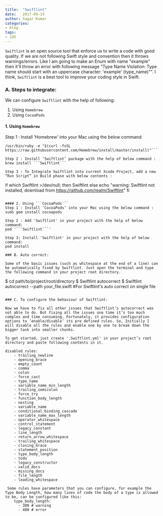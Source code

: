 ```yaml
---
title:  "Swiftlint"
date:   2017-09-15
author: Sagar Kumar
categories:
- blog
tags:
- iOS
---
```


```Swiftlint``` is an open source tool that enforce us to write a code with good quality. If we are not following Swift style and convention then it throws warnings/errors. Like I am going to make an Enum with name "example" then it'll throw an error with following message "Type Name Violation: Type name should start with an uppercase character: 'example' (type_name)"". I think, ```Swiftlint``` is a best tool to improve your coding style in Swift.

### A. Steps to integrate:

We can configure ```Swiftlint``` with the help of following:
1. Using ```Homebrew```
2. Using ```CocoaPods```

#### 1. Using ```Homebrew```
Step 1 : Install ‘Homebrew’ into your Mac using the below command:
```
/usr/bin/ruby -e "$(curl -fsSL https://raw.githubusercontent.com/Homebrew/install/master/install)"```

Step 2 : Install ‘Swiftlint’ package with the help of below command :
brew install ```Swiftlint```

Step 3 : To Integrate Swiftlint into current Xcode Project, add a new “Run Script” in Build phase with below contents :
```
if which Swiftlint >/dev/null; then
  Swiftlint
else
  echo "warning: Swiftlint not installed, download from https://github.com/realm/Swiftlint"
fi
```

#### 2. Using ```CocoaPods```
Step 1 : Install ‘CocoaPods’ into your Mac using the below command :
sudo gem install cocoapods

Step 2 : Add 'Swiftlint' in your project with the help of below command:
pod '```Swiftlint```'

Step 3: Install 'Swiftlint' in your project with the help of below command:
pod install

### B. Auto correct:

Some of the basic issues (such as whitespace at the end of a line) can be automatically fixed by Swiftlint. Just open the terminal and type the following command in your project root directory.
```
$ cd path/to/project/root/directory
$ Swiftlint autocorrect
$ Swiftlint autocorrect --path your_file.swift #For Swiftlint's auto correct on single file
```

### C. To configure the behaviour of Swiftlint:

Now we have to fix all other issues that Swiftlint’s autocorrect was not able to do. But fixing all the issues one time it’s too much complex and time consuming. Fortunately, it provides configuration options to ‘enable/disable’ its pre defined rules. So, Initially I will disable all the rules and enable one by one to break down the bigger task into smaller chunks.

To get started, just create '.Swiftlint.yml' in your project’s root directory and paste following contents in it.

disabled_rules:
    - trailing_newline
    - opening_brace
    - empty_count
    - comma
    - colon
    - force_cast
    - type_name
    - variable_name_min_length
    - trailing_semicolon
    - force_try
    - function_body_length
    - nesting
    - variable_name
    - conditional_binding_cascade
    - variable_name_max_length
    - operator_whitespace
    - control_statement
    - legacy_constant
    - line_length
    - return_arrow_whitespace
    - trailing_whitespace
    - closing_brace
    - statement_position
    - type_body_length
    - todo
    - legacy_constructor
    - valid_docs
    - missing_docs
    - file_length
    - leading_whitespace

 Some rules have parameters that you can configure, for example the Type Body Length, how many lines of code the body of a type is allowed to be, can be configured like this:
    type_body_length:
      - 300 # warning
      - 400 # error

